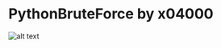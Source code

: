 # PythonBruteForce by x04000
![alt text](https://cdn.discordapp.com/attachments/892732503293571072/896403661893292052/unknown.png)
